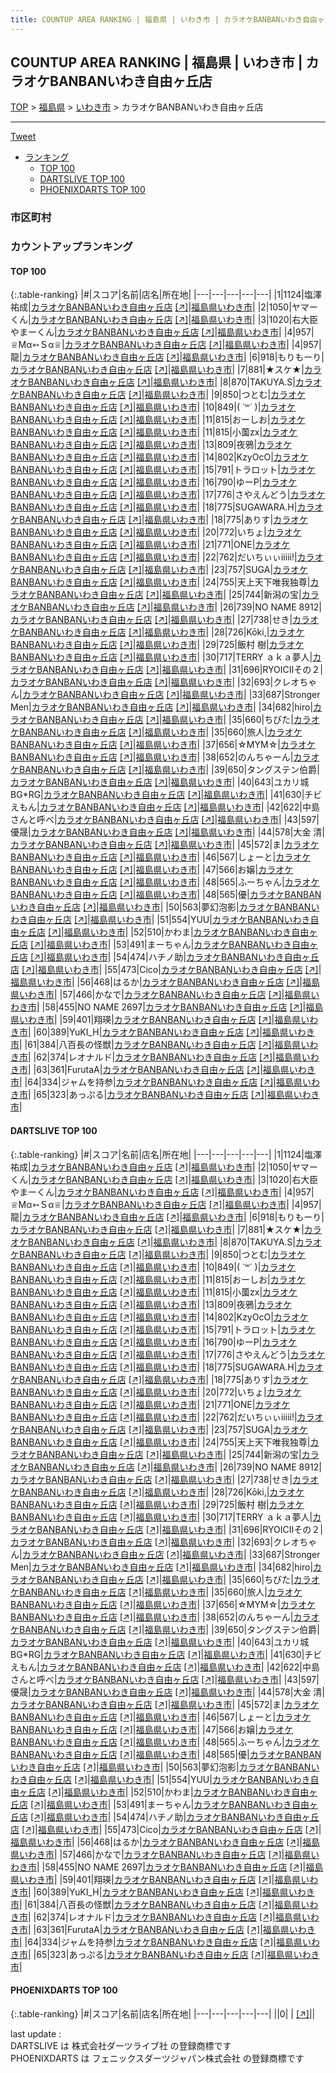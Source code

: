 ```yaml
---
title: COUNTUP AREA RANKING | 福島県 | いわき市 | カラオケBANBANいわき自由ヶ丘店
---
```

## COUNTUP AREA RANKING | 福島県 | いわき市 | カラオケBANBANいわき自由ヶ丘店

[TOP](/darts/rank/) > [福島県](/darts/rank/福島県/) > [いわき市](/darts/rank/福島県/いわき市/) > カラオケBANBANいわき自由ヶ丘店

___

<a href="https://twitter.com/share?ref_src=twsrc%5Etfw" data-text="COUNTUP AREA RANKING | 福島県いわき市カラオケBANBANいわき自由ヶ丘店" class="twitter-share-button" data-hashtags="DARTSLIVE,PHOENIXDARTS,darts,ダーツ" data-show-count="false">Tweet</a>

* [ランキング](#カウントアップランキング)
    * [TOP 100](#top-100)
    * [DARTSLIVE TOP 100](#dartslive-top-100)
    * [PHOENIXDARTS TOP 100](#phoenixdarts-top-100)

### 市区町村

<ul>

</ul>

### カウントアップランキング

#### TOP 100



{:.table-ranking}
|#|スコア|名前|店名|所在地|
|---|---|---|---|---|
|1|1124|<span class="rank-name-dl">塩澤 祐成</span>|<a href="/darts/rank/shops/ce6178fe205b5b6b0d9b047a20a7ba1e.html">カラオケBANBANいわき自由ヶ丘店</a> <a href="https://search.dartslive.com/jp/shop/ce6178fe205b5b6b0d9b047a20a7ba1e">[↗]</a>|<a href="/darts/rank/福島県/いわき市">福島県いわき市</a>|
|2|1050|<span class="rank-name-dl">ヤマーくん</span>|<a href="/darts/rank/shops/ce6178fe205b5b6b0d9b047a20a7ba1e.html">カラオケBANBANいわき自由ヶ丘店</a> <a href="https://search.dartslive.com/jp/shop/ce6178fe205b5b6b0d9b047a20a7ba1e">[↗]</a>|<a href="/darts/rank/福島県/いわき市">福島県いわき市</a>|
|3|1020|<span class="rank-name-dl">右大臣やまーくん</span>|<a href="/darts/rank/shops/ce6178fe205b5b6b0d9b047a20a7ba1e.html">カラオケBANBANいわき自由ヶ丘店</a> <a href="https://search.dartslive.com/jp/shop/ce6178fe205b5b6b0d9b047a20a7ba1e">[↗]</a>|<a href="/darts/rank/福島県/いわき市">福島県いわき市</a>|
|4|957|<span class="rank-name-dl">♕Мα➳Ｓα♕</span>|<a href="/darts/rank/shops/ce6178fe205b5b6b0d9b047a20a7ba1e.html">カラオケBANBANいわき自由ヶ丘店</a> <a href="https://search.dartslive.com/jp/shop/ce6178fe205b5b6b0d9b047a20a7ba1e">[↗]</a>|<a href="/darts/rank/福島県/いわき市">福島県いわき市</a>|
|4|957|<span class="rank-name-dl">龍</span>|<a href="/darts/rank/shops/ce6178fe205b5b6b0d9b047a20a7ba1e.html">カラオケBANBANいわき自由ヶ丘店</a> <a href="https://search.dartslive.com/jp/shop/ce6178fe205b5b6b0d9b047a20a7ba1e">[↗]</a>|<a href="/darts/rank/福島県/いわき市">福島県いわき市</a>|
|6|918|<span class="rank-name-dl">もりもーり</span>|<a href="/darts/rank/shops/ce6178fe205b5b6b0d9b047a20a7ba1e.html">カラオケBANBANいわき自由ヶ丘店</a> <a href="https://search.dartslive.com/jp/shop/ce6178fe205b5b6b0d9b047a20a7ba1e">[↗]</a>|<a href="/darts/rank/福島県/いわき市">福島県いわき市</a>|
|7|881|<span class="rank-name-dl">★スケ★</span>|<a href="/darts/rank/shops/ce6178fe205b5b6b0d9b047a20a7ba1e.html">カラオケBANBANいわき自由ヶ丘店</a> <a href="https://search.dartslive.com/jp/shop/ce6178fe205b5b6b0d9b047a20a7ba1e">[↗]</a>|<a href="/darts/rank/福島県/いわき市">福島県いわき市</a>|
|8|870|<span class="rank-name-dl">TAKUYA.S</span>|<a href="/darts/rank/shops/ce6178fe205b5b6b0d9b047a20a7ba1e.html">カラオケBANBANいわき自由ヶ丘店</a> <a href="https://search.dartslive.com/jp/shop/ce6178fe205b5b6b0d9b047a20a7ba1e">[↗]</a>|<a href="/darts/rank/福島県/いわき市">福島県いわき市</a>|
|9|850|<span class="rank-name-dl">つとむ</span>|<a href="/darts/rank/shops/ce6178fe205b5b6b0d9b047a20a7ba1e.html">カラオケBANBANいわき自由ヶ丘店</a> <a href="https://search.dartslive.com/jp/shop/ce6178fe205b5b6b0d9b047a20a7ba1e">[↗]</a>|<a href="/darts/rank/福島県/いわき市">福島県いわき市</a>|
|10|849|<span class="rank-name-dl">( ˙꒳˙ )</span>|<a href="/darts/rank/shops/ce6178fe205b5b6b0d9b047a20a7ba1e.html">カラオケBANBANいわき自由ヶ丘店</a> <a href="https://search.dartslive.com/jp/shop/ce6178fe205b5b6b0d9b047a20a7ba1e">[↗]</a>|<a href="/darts/rank/福島県/いわき市">福島県いわき市</a>|
|11|815|<span class="rank-name-dl">おーしお</span>|<a href="/darts/rank/shops/ce6178fe205b5b6b0d9b047a20a7ba1e.html">カラオケBANBANいわき自由ヶ丘店</a> <a href="https://search.dartslive.com/jp/shop/ce6178fe205b5b6b0d9b047a20a7ba1e">[↗]</a>|<a href="/darts/rank/福島県/いわき市">福島県いわき市</a>|
|11|815|<span class="rank-name-dl">小薗zx</span>|<a href="/darts/rank/shops/ce6178fe205b5b6b0d9b047a20a7ba1e.html">カラオケBANBANいわき自由ヶ丘店</a> <a href="https://search.dartslive.com/jp/shop/ce6178fe205b5b6b0d9b047a20a7ba1e">[↗]</a>|<a href="/darts/rank/福島県/いわき市">福島県いわき市</a>|
|13|809|<span class="rank-name-dl">夜鴉</span>|<a href="/darts/rank/shops/ce6178fe205b5b6b0d9b047a20a7ba1e.html">カラオケBANBANいわき自由ヶ丘店</a> <a href="https://search.dartslive.com/jp/shop/ce6178fe205b5b6b0d9b047a20a7ba1e">[↗]</a>|<a href="/darts/rank/福島県/いわき市">福島県いわき市</a>|
|14|802|<span class="rank-name-dl">KzyOcO</span>|<a href="/darts/rank/shops/ce6178fe205b5b6b0d9b047a20a7ba1e.html">カラオケBANBANいわき自由ヶ丘店</a> <a href="https://search.dartslive.com/jp/shop/ce6178fe205b5b6b0d9b047a20a7ba1e">[↗]</a>|<a href="/darts/rank/福島県/いわき市">福島県いわき市</a>|
|15|791|<span class="rank-name-dl">トラロット</span>|<a href="/darts/rank/shops/ce6178fe205b5b6b0d9b047a20a7ba1e.html">カラオケBANBANいわき自由ヶ丘店</a> <a href="https://search.dartslive.com/jp/shop/ce6178fe205b5b6b0d9b047a20a7ba1e">[↗]</a>|<a href="/darts/rank/福島県/いわき市">福島県いわき市</a>|
|16|790|<span class="rank-name-dl">ゆーP</span>|<a href="/darts/rank/shops/ce6178fe205b5b6b0d9b047a20a7ba1e.html">カラオケBANBANいわき自由ヶ丘店</a> <a href="https://search.dartslive.com/jp/shop/ce6178fe205b5b6b0d9b047a20a7ba1e">[↗]</a>|<a href="/darts/rank/福島県/いわき市">福島県いわき市</a>|
|17|776|<span class="rank-name-dl">さやえんどう</span>|<a href="/darts/rank/shops/ce6178fe205b5b6b0d9b047a20a7ba1e.html">カラオケBANBANいわき自由ヶ丘店</a> <a href="https://search.dartslive.com/jp/shop/ce6178fe205b5b6b0d9b047a20a7ba1e">[↗]</a>|<a href="/darts/rank/福島県/いわき市">福島県いわき市</a>|
|18|775|<span class="rank-name-dl">SUGAWARA.H</span>|<a href="/darts/rank/shops/ce6178fe205b5b6b0d9b047a20a7ba1e.html">カラオケBANBANいわき自由ヶ丘店</a> <a href="https://search.dartslive.com/jp/shop/ce6178fe205b5b6b0d9b047a20a7ba1e">[↗]</a>|<a href="/darts/rank/福島県/いわき市">福島県いわき市</a>|
|18|775|<span class="rank-name-dl">ありす</span>|<a href="/darts/rank/shops/ce6178fe205b5b6b0d9b047a20a7ba1e.html">カラオケBANBANいわき自由ヶ丘店</a> <a href="https://search.dartslive.com/jp/shop/ce6178fe205b5b6b0d9b047a20a7ba1e">[↗]</a>|<a href="/darts/rank/福島県/いわき市">福島県いわき市</a>|
|20|772|<span class="rank-name-dl">いちょ</span>|<a href="/darts/rank/shops/ce6178fe205b5b6b0d9b047a20a7ba1e.html">カラオケBANBANいわき自由ヶ丘店</a> <a href="https://search.dartslive.com/jp/shop/ce6178fe205b5b6b0d9b047a20a7ba1e">[↗]</a>|<a href="/darts/rank/福島県/いわき市">福島県いわき市</a>|
|21|771|<span class="rank-name-dl">ONE</span>|<a href="/darts/rank/shops/ce6178fe205b5b6b0d9b047a20a7ba1e.html">カラオケBANBANいわき自由ヶ丘店</a> <a href="https://search.dartslive.com/jp/shop/ce6178fe205b5b6b0d9b047a20a7ba1e">[↗]</a>|<a href="/darts/rank/福島県/いわき市">福島県いわき市</a>|
|22|762|<span class="rank-name-dl">だいちぃぃiiiii!</span>|<a href="/darts/rank/shops/ce6178fe205b5b6b0d9b047a20a7ba1e.html">カラオケBANBANいわき自由ヶ丘店</a> <a href="https://search.dartslive.com/jp/shop/ce6178fe205b5b6b0d9b047a20a7ba1e">[↗]</a>|<a href="/darts/rank/福島県/いわき市">福島県いわき市</a>|
|23|757|<span class="rank-name-dl">SUGA</span>|<a href="/darts/rank/shops/ce6178fe205b5b6b0d9b047a20a7ba1e.html">カラオケBANBANいわき自由ヶ丘店</a> <a href="https://search.dartslive.com/jp/shop/ce6178fe205b5b6b0d9b047a20a7ba1e">[↗]</a>|<a href="/darts/rank/福島県/いわき市">福島県いわき市</a>|
|24|755|<span class="rank-name-dl">天上天下唯我独尊</span>|<a href="/darts/rank/shops/ce6178fe205b5b6b0d9b047a20a7ba1e.html">カラオケBANBANいわき自由ヶ丘店</a> <a href="https://search.dartslive.com/jp/shop/ce6178fe205b5b6b0d9b047a20a7ba1e">[↗]</a>|<a href="/darts/rank/福島県/いわき市">福島県いわき市</a>|
|25|744|<span class="rank-name-dl">新潟の宝</span>|<a href="/darts/rank/shops/ce6178fe205b5b6b0d9b047a20a7ba1e.html">カラオケBANBANいわき自由ヶ丘店</a> <a href="https://search.dartslive.com/jp/shop/ce6178fe205b5b6b0d9b047a20a7ba1e">[↗]</a>|<a href="/darts/rank/福島県/いわき市">福島県いわき市</a>|
|26|739|<span class="rank-name-dl">NO NAME 8912</span>|<a href="/darts/rank/shops/ce6178fe205b5b6b0d9b047a20a7ba1e.html">カラオケBANBANいわき自由ヶ丘店</a> <a href="https://search.dartslive.com/jp/shop/ce6178fe205b5b6b0d9b047a20a7ba1e">[↗]</a>|<a href="/darts/rank/福島県/いわき市">福島県いわき市</a>|
|27|738|<span class="rank-name-dl">せき</span>|<a href="/darts/rank/shops/ce6178fe205b5b6b0d9b047a20a7ba1e.html">カラオケBANBANいわき自由ヶ丘店</a> <a href="https://search.dartslive.com/jp/shop/ce6178fe205b5b6b0d9b047a20a7ba1e">[↗]</a>|<a href="/darts/rank/福島県/いわき市">福島県いわき市</a>|
|28|726|<span class="rank-name-dl">Kōki,</span>|<a href="/darts/rank/shops/ce6178fe205b5b6b0d9b047a20a7ba1e.html">カラオケBANBANいわき自由ヶ丘店</a> <a href="https://search.dartslive.com/jp/shop/ce6178fe205b5b6b0d9b047a20a7ba1e">[↗]</a>|<a href="/darts/rank/福島県/いわき市">福島県いわき市</a>|
|29|725|<span class="rank-name-dl">飯村 樹</span>|<a href="/darts/rank/shops/ce6178fe205b5b6b0d9b047a20a7ba1e.html">カラオケBANBANいわき自由ヶ丘店</a> <a href="https://search.dartslive.com/jp/shop/ce6178fe205b5b6b0d9b047a20a7ba1e">[↗]</a>|<a href="/darts/rank/福島県/いわき市">福島県いわき市</a>|
|30|717|<span class="rank-name-dl">TERRY ａｋａ夢人</span>|<a href="/darts/rank/shops/ce6178fe205b5b6b0d9b047a20a7ba1e.html">カラオケBANBANいわき自由ヶ丘店</a> <a href="https://search.dartslive.com/jp/shop/ce6178fe205b5b6b0d9b047a20a7ba1e">[↗]</a>|<a href="/darts/rank/福島県/いわき市">福島県いわき市</a>|
|31|696|<span class="rank-name-dl">RYOICIIその２</span>|<a href="/darts/rank/shops/ce6178fe205b5b6b0d9b047a20a7ba1e.html">カラオケBANBANいわき自由ヶ丘店</a> <a href="https://search.dartslive.com/jp/shop/ce6178fe205b5b6b0d9b047a20a7ba1e">[↗]</a>|<a href="/darts/rank/福島県/いわき市">福島県いわき市</a>|
|32|693|<span class="rank-name-dl">クレオちゃん</span>|<a href="/darts/rank/shops/ce6178fe205b5b6b0d9b047a20a7ba1e.html">カラオケBANBANいわき自由ヶ丘店</a> <a href="https://search.dartslive.com/jp/shop/ce6178fe205b5b6b0d9b047a20a7ba1e">[↗]</a>|<a href="/darts/rank/福島県/いわき市">福島県いわき市</a>|
|33|687|<span class="rank-name-dl">Stronger Men</span>|<a href="/darts/rank/shops/ce6178fe205b5b6b0d9b047a20a7ba1e.html">カラオケBANBANいわき自由ヶ丘店</a> <a href="https://search.dartslive.com/jp/shop/ce6178fe205b5b6b0d9b047a20a7ba1e">[↗]</a>|<a href="/darts/rank/福島県/いわき市">福島県いわき市</a>|
|34|682|<span class="rank-name-dl">hiro</span>|<a href="/darts/rank/shops/ce6178fe205b5b6b0d9b047a20a7ba1e.html">カラオケBANBANいわき自由ヶ丘店</a> <a href="https://search.dartslive.com/jp/shop/ce6178fe205b5b6b0d9b047a20a7ba1e">[↗]</a>|<a href="/darts/rank/福島県/いわき市">福島県いわき市</a>|
|35|660|<span class="rank-name-dl">ちびた</span>|<a href="/darts/rank/shops/ce6178fe205b5b6b0d9b047a20a7ba1e.html">カラオケBANBANいわき自由ヶ丘店</a> <a href="https://search.dartslive.com/jp/shop/ce6178fe205b5b6b0d9b047a20a7ba1e">[↗]</a>|<a href="/darts/rank/福島県/いわき市">福島県いわき市</a>|
|35|660|<span class="rank-name-dl">旅人</span>|<a href="/darts/rank/shops/ce6178fe205b5b6b0d9b047a20a7ba1e.html">カラオケBANBANいわき自由ヶ丘店</a> <a href="https://search.dartslive.com/jp/shop/ce6178fe205b5b6b0d9b047a20a7ba1e">[↗]</a>|<a href="/darts/rank/福島県/いわき市">福島県いわき市</a>|
|37|656|<span class="rank-name-dl">☆MYM☆</span>|<a href="/darts/rank/shops/ce6178fe205b5b6b0d9b047a20a7ba1e.html">カラオケBANBANいわき自由ヶ丘店</a> <a href="https://search.dartslive.com/jp/shop/ce6178fe205b5b6b0d9b047a20a7ba1e">[↗]</a>|<a href="/darts/rank/福島県/いわき市">福島県いわき市</a>|
|38|652|<span class="rank-name-dl">のんちゃーん</span>|<a href="/darts/rank/shops/ce6178fe205b5b6b0d9b047a20a7ba1e.html">カラオケBANBANいわき自由ヶ丘店</a> <a href="https://search.dartslive.com/jp/shop/ce6178fe205b5b6b0d9b047a20a7ba1e">[↗]</a>|<a href="/darts/rank/福島県/いわき市">福島県いわき市</a>|
|39|650|<span class="rank-name-dl">タングステン伯爵</span>|<a href="/darts/rank/shops/ce6178fe205b5b6b0d9b047a20a7ba1e.html">カラオケBANBANいわき自由ヶ丘店</a> <a href="https://search.dartslive.com/jp/shop/ce6178fe205b5b6b0d9b047a20a7ba1e">[↗]</a>|<a href="/darts/rank/福島県/いわき市">福島県いわき市</a>|
|40|643|<span class="rank-name-dl">ユカリ城BG*RG</span>|<a href="/darts/rank/shops/ce6178fe205b5b6b0d9b047a20a7ba1e.html">カラオケBANBANいわき自由ヶ丘店</a> <a href="https://search.dartslive.com/jp/shop/ce6178fe205b5b6b0d9b047a20a7ba1e">[↗]</a>|<a href="/darts/rank/福島県/いわき市">福島県いわき市</a>|
|41|630|<span class="rank-name-dl">チビえもん</span>|<a href="/darts/rank/shops/ce6178fe205b5b6b0d9b047a20a7ba1e.html">カラオケBANBANいわき自由ヶ丘店</a> <a href="https://search.dartslive.com/jp/shop/ce6178fe205b5b6b0d9b047a20a7ba1e">[↗]</a>|<a href="/darts/rank/福島県/いわき市">福島県いわき市</a>|
|42|622|<span class="rank-name-dl">中島さんと呼べ</span>|<a href="/darts/rank/shops/ce6178fe205b5b6b0d9b047a20a7ba1e.html">カラオケBANBANいわき自由ヶ丘店</a> <a href="https://search.dartslive.com/jp/shop/ce6178fe205b5b6b0d9b047a20a7ba1e">[↗]</a>|<a href="/darts/rank/福島県/いわき市">福島県いわき市</a>|
|43|597|<span class="rank-name-dl">優晟</span>|<a href="/darts/rank/shops/ce6178fe205b5b6b0d9b047a20a7ba1e.html">カラオケBANBANいわき自由ヶ丘店</a> <a href="https://search.dartslive.com/jp/shop/ce6178fe205b5b6b0d9b047a20a7ba1e">[↗]</a>|<a href="/darts/rank/福島県/いわき市">福島県いわき市</a>|
|44|578|<span class="rank-name-dl">大金 清</span>|<a href="/darts/rank/shops/ce6178fe205b5b6b0d9b047a20a7ba1e.html">カラオケBANBANいわき自由ヶ丘店</a> <a href="https://search.dartslive.com/jp/shop/ce6178fe205b5b6b0d9b047a20a7ba1e">[↗]</a>|<a href="/darts/rank/福島県/いわき市">福島県いわき市</a>|
|45|572|<span class="rank-name-dl">ま</span>|<a href="/darts/rank/shops/ce6178fe205b5b6b0d9b047a20a7ba1e.html">カラオケBANBANいわき自由ヶ丘店</a> <a href="https://search.dartslive.com/jp/shop/ce6178fe205b5b6b0d9b047a20a7ba1e">[↗]</a>|<a href="/darts/rank/福島県/いわき市">福島県いわき市</a>|
|46|567|<span class="rank-name-dl">しょーと</span>|<a href="/darts/rank/shops/ce6178fe205b5b6b0d9b047a20a7ba1e.html">カラオケBANBANいわき自由ヶ丘店</a> <a href="https://search.dartslive.com/jp/shop/ce6178fe205b5b6b0d9b047a20a7ba1e">[↗]</a>|<a href="/darts/rank/福島県/いわき市">福島県いわき市</a>|
|47|566|<span class="rank-name-dl">お嬢</span>|<a href="/darts/rank/shops/ce6178fe205b5b6b0d9b047a20a7ba1e.html">カラオケBANBANいわき自由ヶ丘店</a> <a href="https://search.dartslive.com/jp/shop/ce6178fe205b5b6b0d9b047a20a7ba1e">[↗]</a>|<a href="/darts/rank/福島県/いわき市">福島県いわき市</a>|
|48|565|<span class="rank-name-dl">ふーちゃん</span>|<a href="/darts/rank/shops/ce6178fe205b5b6b0d9b047a20a7ba1e.html">カラオケBANBANいわき自由ヶ丘店</a> <a href="https://search.dartslive.com/jp/shop/ce6178fe205b5b6b0d9b047a20a7ba1e">[↗]</a>|<a href="/darts/rank/福島県/いわき市">福島県いわき市</a>|
|48|565|<span class="rank-name-dl">優</span>|<a href="/darts/rank/shops/ce6178fe205b5b6b0d9b047a20a7ba1e.html">カラオケBANBANいわき自由ヶ丘店</a> <a href="https://search.dartslive.com/jp/shop/ce6178fe205b5b6b0d9b047a20a7ba1e">[↗]</a>|<a href="/darts/rank/福島県/いわき市">福島県いわき市</a>|
|50|563|<span class="rank-name-dl">夢幻泡影</span>|<a href="/darts/rank/shops/ce6178fe205b5b6b0d9b047a20a7ba1e.html">カラオケBANBANいわき自由ヶ丘店</a> <a href="https://search.dartslive.com/jp/shop/ce6178fe205b5b6b0d9b047a20a7ba1e">[↗]</a>|<a href="/darts/rank/福島県/いわき市">福島県いわき市</a>|
|51|554|<span class="rank-name-dl">YUU</span>|<a href="/darts/rank/shops/ce6178fe205b5b6b0d9b047a20a7ba1e.html">カラオケBANBANいわき自由ヶ丘店</a> <a href="https://search.dartslive.com/jp/shop/ce6178fe205b5b6b0d9b047a20a7ba1e">[↗]</a>|<a href="/darts/rank/福島県/いわき市">福島県いわき市</a>|
|52|510|<span class="rank-name-dl">かわま</span>|<a href="/darts/rank/shops/ce6178fe205b5b6b0d9b047a20a7ba1e.html">カラオケBANBANいわき自由ヶ丘店</a> <a href="https://search.dartslive.com/jp/shop/ce6178fe205b5b6b0d9b047a20a7ba1e">[↗]</a>|<a href="/darts/rank/福島県/いわき市">福島県いわき市</a>|
|53|491|<span class="rank-name-dl">まーちゃん</span>|<a href="/darts/rank/shops/ce6178fe205b5b6b0d9b047a20a7ba1e.html">カラオケBANBANいわき自由ヶ丘店</a> <a href="https://search.dartslive.com/jp/shop/ce6178fe205b5b6b0d9b047a20a7ba1e">[↗]</a>|<a href="/darts/rank/福島県/いわき市">福島県いわき市</a>|
|54|474|<span class="rank-name-dl">ハチノ助</span>|<a href="/darts/rank/shops/ce6178fe205b5b6b0d9b047a20a7ba1e.html">カラオケBANBANいわき自由ヶ丘店</a> <a href="https://search.dartslive.com/jp/shop/ce6178fe205b5b6b0d9b047a20a7ba1e">[↗]</a>|<a href="/darts/rank/福島県/いわき市">福島県いわき市</a>|
|55|473|<span class="rank-name-dl">Cico</span>|<a href="/darts/rank/shops/ce6178fe205b5b6b0d9b047a20a7ba1e.html">カラオケBANBANいわき自由ヶ丘店</a> <a href="https://search.dartslive.com/jp/shop/ce6178fe205b5b6b0d9b047a20a7ba1e">[↗]</a>|<a href="/darts/rank/福島県/いわき市">福島県いわき市</a>|
|56|468|<span class="rank-name-dl">はるか</span>|<a href="/darts/rank/shops/ce6178fe205b5b6b0d9b047a20a7ba1e.html">カラオケBANBANいわき自由ヶ丘店</a> <a href="https://search.dartslive.com/jp/shop/ce6178fe205b5b6b0d9b047a20a7ba1e">[↗]</a>|<a href="/darts/rank/福島県/いわき市">福島県いわき市</a>|
|57|466|<span class="rank-name-dl">かなで</span>|<a href="/darts/rank/shops/ce6178fe205b5b6b0d9b047a20a7ba1e.html">カラオケBANBANいわき自由ヶ丘店</a> <a href="https://search.dartslive.com/jp/shop/ce6178fe205b5b6b0d9b047a20a7ba1e">[↗]</a>|<a href="/darts/rank/福島県/いわき市">福島県いわき市</a>|
|58|455|<span class="rank-name-dl">NO NAME 2697</span>|<a href="/darts/rank/shops/ce6178fe205b5b6b0d9b047a20a7ba1e.html">カラオケBANBANいわき自由ヶ丘店</a> <a href="https://search.dartslive.com/jp/shop/ce6178fe205b5b6b0d9b047a20a7ba1e">[↗]</a>|<a href="/darts/rank/福島県/いわき市">福島県いわき市</a>|
|59|401|<span class="rank-name-dl">翔瑛</span>|<a href="/darts/rank/shops/ce6178fe205b5b6b0d9b047a20a7ba1e.html">カラオケBANBANいわき自由ヶ丘店</a> <a href="https://search.dartslive.com/jp/shop/ce6178fe205b5b6b0d9b047a20a7ba1e">[↗]</a>|<a href="/darts/rank/福島県/いわき市">福島県いわき市</a>|
|60|389|<span class="rank-name-dl">YuKI_H</span>|<a href="/darts/rank/shops/ce6178fe205b5b6b0d9b047a20a7ba1e.html">カラオケBANBANいわき自由ヶ丘店</a> <a href="https://search.dartslive.com/jp/shop/ce6178fe205b5b6b0d9b047a20a7ba1e">[↗]</a>|<a href="/darts/rank/福島県/いわき市">福島県いわき市</a>|
|61|384|<span class="rank-name-dl">八百長の怪獣</span>|<a href="/darts/rank/shops/ce6178fe205b5b6b0d9b047a20a7ba1e.html">カラオケBANBANいわき自由ヶ丘店</a> <a href="https://search.dartslive.com/jp/shop/ce6178fe205b5b6b0d9b047a20a7ba1e">[↗]</a>|<a href="/darts/rank/福島県/いわき市">福島県いわき市</a>|
|62|374|<span class="rank-name-dl">レオナルド</span>|<a href="/darts/rank/shops/ce6178fe205b5b6b0d9b047a20a7ba1e.html">カラオケBANBANいわき自由ヶ丘店</a> <a href="https://search.dartslive.com/jp/shop/ce6178fe205b5b6b0d9b047a20a7ba1e">[↗]</a>|<a href="/darts/rank/福島県/いわき市">福島県いわき市</a>|
|63|361|<span class="rank-name-dl">FurutaA</span>|<a href="/darts/rank/shops/ce6178fe205b5b6b0d9b047a20a7ba1e.html">カラオケBANBANいわき自由ヶ丘店</a> <a href="https://search.dartslive.com/jp/shop/ce6178fe205b5b6b0d9b047a20a7ba1e">[↗]</a>|<a href="/darts/rank/福島県/いわき市">福島県いわき市</a>|
|64|334|<span class="rank-name-dl">ジャムを持参</span>|<a href="/darts/rank/shops/ce6178fe205b5b6b0d9b047a20a7ba1e.html">カラオケBANBANいわき自由ヶ丘店</a> <a href="https://search.dartslive.com/jp/shop/ce6178fe205b5b6b0d9b047a20a7ba1e">[↗]</a>|<a href="/darts/rank/福島県/いわき市">福島県いわき市</a>|
|65|323|<span class="rank-name-dl">あっぷる</span>|<a href="/darts/rank/shops/ce6178fe205b5b6b0d9b047a20a7ba1e.html">カラオケBANBANいわき自由ヶ丘店</a> <a href="https://search.dartslive.com/jp/shop/ce6178fe205b5b6b0d9b047a20a7ba1e">[↗]</a>|<a href="/darts/rank/福島県/いわき市">福島県いわき市</a>|


#### DARTSLIVE TOP 100



{:.table-ranking}
|#|スコア|名前|店名|所在地|
|---|---|---|---|---|
|1|1124|<span class="rank-name-dl">塩澤 祐成</span>|<a href="/darts/rank/shops/ce6178fe205b5b6b0d9b047a20a7ba1e.html">カラオケBANBANいわき自由ヶ丘店</a> <a href="https://search.dartslive.com/jp/shop/ce6178fe205b5b6b0d9b047a20a7ba1e">[↗]</a>|<a href="/darts/rank/福島県/いわき市">福島県いわき市</a>|
|2|1050|<span class="rank-name-dl">ヤマーくん</span>|<a href="/darts/rank/shops/ce6178fe205b5b6b0d9b047a20a7ba1e.html">カラオケBANBANいわき自由ヶ丘店</a> <a href="https://search.dartslive.com/jp/shop/ce6178fe205b5b6b0d9b047a20a7ba1e">[↗]</a>|<a href="/darts/rank/福島県/いわき市">福島県いわき市</a>|
|3|1020|<span class="rank-name-dl">右大臣やまーくん</span>|<a href="/darts/rank/shops/ce6178fe205b5b6b0d9b047a20a7ba1e.html">カラオケBANBANいわき自由ヶ丘店</a> <a href="https://search.dartslive.com/jp/shop/ce6178fe205b5b6b0d9b047a20a7ba1e">[↗]</a>|<a href="/darts/rank/福島県/いわき市">福島県いわき市</a>|
|4|957|<span class="rank-name-dl">♕Мα➳Ｓα♕</span>|<a href="/darts/rank/shops/ce6178fe205b5b6b0d9b047a20a7ba1e.html">カラオケBANBANいわき自由ヶ丘店</a> <a href="https://search.dartslive.com/jp/shop/ce6178fe205b5b6b0d9b047a20a7ba1e">[↗]</a>|<a href="/darts/rank/福島県/いわき市">福島県いわき市</a>|
|4|957|<span class="rank-name-dl">龍</span>|<a href="/darts/rank/shops/ce6178fe205b5b6b0d9b047a20a7ba1e.html">カラオケBANBANいわき自由ヶ丘店</a> <a href="https://search.dartslive.com/jp/shop/ce6178fe205b5b6b0d9b047a20a7ba1e">[↗]</a>|<a href="/darts/rank/福島県/いわき市">福島県いわき市</a>|
|6|918|<span class="rank-name-dl">もりもーり</span>|<a href="/darts/rank/shops/ce6178fe205b5b6b0d9b047a20a7ba1e.html">カラオケBANBANいわき自由ヶ丘店</a> <a href="https://search.dartslive.com/jp/shop/ce6178fe205b5b6b0d9b047a20a7ba1e">[↗]</a>|<a href="/darts/rank/福島県/いわき市">福島県いわき市</a>|
|7|881|<span class="rank-name-dl">★スケ★</span>|<a href="/darts/rank/shops/ce6178fe205b5b6b0d9b047a20a7ba1e.html">カラオケBANBANいわき自由ヶ丘店</a> <a href="https://search.dartslive.com/jp/shop/ce6178fe205b5b6b0d9b047a20a7ba1e">[↗]</a>|<a href="/darts/rank/福島県/いわき市">福島県いわき市</a>|
|8|870|<span class="rank-name-dl">TAKUYA.S</span>|<a href="/darts/rank/shops/ce6178fe205b5b6b0d9b047a20a7ba1e.html">カラオケBANBANいわき自由ヶ丘店</a> <a href="https://search.dartslive.com/jp/shop/ce6178fe205b5b6b0d9b047a20a7ba1e">[↗]</a>|<a href="/darts/rank/福島県/いわき市">福島県いわき市</a>|
|9|850|<span class="rank-name-dl">つとむ</span>|<a href="/darts/rank/shops/ce6178fe205b5b6b0d9b047a20a7ba1e.html">カラオケBANBANいわき自由ヶ丘店</a> <a href="https://search.dartslive.com/jp/shop/ce6178fe205b5b6b0d9b047a20a7ba1e">[↗]</a>|<a href="/darts/rank/福島県/いわき市">福島県いわき市</a>|
|10|849|<span class="rank-name-dl">( ˙꒳˙ )</span>|<a href="/darts/rank/shops/ce6178fe205b5b6b0d9b047a20a7ba1e.html">カラオケBANBANいわき自由ヶ丘店</a> <a href="https://search.dartslive.com/jp/shop/ce6178fe205b5b6b0d9b047a20a7ba1e">[↗]</a>|<a href="/darts/rank/福島県/いわき市">福島県いわき市</a>|
|11|815|<span class="rank-name-dl">おーしお</span>|<a href="/darts/rank/shops/ce6178fe205b5b6b0d9b047a20a7ba1e.html">カラオケBANBANいわき自由ヶ丘店</a> <a href="https://search.dartslive.com/jp/shop/ce6178fe205b5b6b0d9b047a20a7ba1e">[↗]</a>|<a href="/darts/rank/福島県/いわき市">福島県いわき市</a>|
|11|815|<span class="rank-name-dl">小薗zx</span>|<a href="/darts/rank/shops/ce6178fe205b5b6b0d9b047a20a7ba1e.html">カラオケBANBANいわき自由ヶ丘店</a> <a href="https://search.dartslive.com/jp/shop/ce6178fe205b5b6b0d9b047a20a7ba1e">[↗]</a>|<a href="/darts/rank/福島県/いわき市">福島県いわき市</a>|
|13|809|<span class="rank-name-dl">夜鴉</span>|<a href="/darts/rank/shops/ce6178fe205b5b6b0d9b047a20a7ba1e.html">カラオケBANBANいわき自由ヶ丘店</a> <a href="https://search.dartslive.com/jp/shop/ce6178fe205b5b6b0d9b047a20a7ba1e">[↗]</a>|<a href="/darts/rank/福島県/いわき市">福島県いわき市</a>|
|14|802|<span class="rank-name-dl">KzyOcO</span>|<a href="/darts/rank/shops/ce6178fe205b5b6b0d9b047a20a7ba1e.html">カラオケBANBANいわき自由ヶ丘店</a> <a href="https://search.dartslive.com/jp/shop/ce6178fe205b5b6b0d9b047a20a7ba1e">[↗]</a>|<a href="/darts/rank/福島県/いわき市">福島県いわき市</a>|
|15|791|<span class="rank-name-dl">トラロット</span>|<a href="/darts/rank/shops/ce6178fe205b5b6b0d9b047a20a7ba1e.html">カラオケBANBANいわき自由ヶ丘店</a> <a href="https://search.dartslive.com/jp/shop/ce6178fe205b5b6b0d9b047a20a7ba1e">[↗]</a>|<a href="/darts/rank/福島県/いわき市">福島県いわき市</a>|
|16|790|<span class="rank-name-dl">ゆーP</span>|<a href="/darts/rank/shops/ce6178fe205b5b6b0d9b047a20a7ba1e.html">カラオケBANBANいわき自由ヶ丘店</a> <a href="https://search.dartslive.com/jp/shop/ce6178fe205b5b6b0d9b047a20a7ba1e">[↗]</a>|<a href="/darts/rank/福島県/いわき市">福島県いわき市</a>|
|17|776|<span class="rank-name-dl">さやえんどう</span>|<a href="/darts/rank/shops/ce6178fe205b5b6b0d9b047a20a7ba1e.html">カラオケBANBANいわき自由ヶ丘店</a> <a href="https://search.dartslive.com/jp/shop/ce6178fe205b5b6b0d9b047a20a7ba1e">[↗]</a>|<a href="/darts/rank/福島県/いわき市">福島県いわき市</a>|
|18|775|<span class="rank-name-dl">SUGAWARA.H</span>|<a href="/darts/rank/shops/ce6178fe205b5b6b0d9b047a20a7ba1e.html">カラオケBANBANいわき自由ヶ丘店</a> <a href="https://search.dartslive.com/jp/shop/ce6178fe205b5b6b0d9b047a20a7ba1e">[↗]</a>|<a href="/darts/rank/福島県/いわき市">福島県いわき市</a>|
|18|775|<span class="rank-name-dl">ありす</span>|<a href="/darts/rank/shops/ce6178fe205b5b6b0d9b047a20a7ba1e.html">カラオケBANBANいわき自由ヶ丘店</a> <a href="https://search.dartslive.com/jp/shop/ce6178fe205b5b6b0d9b047a20a7ba1e">[↗]</a>|<a href="/darts/rank/福島県/いわき市">福島県いわき市</a>|
|20|772|<span class="rank-name-dl">いちょ</span>|<a href="/darts/rank/shops/ce6178fe205b5b6b0d9b047a20a7ba1e.html">カラオケBANBANいわき自由ヶ丘店</a> <a href="https://search.dartslive.com/jp/shop/ce6178fe205b5b6b0d9b047a20a7ba1e">[↗]</a>|<a href="/darts/rank/福島県/いわき市">福島県いわき市</a>|
|21|771|<span class="rank-name-dl">ONE</span>|<a href="/darts/rank/shops/ce6178fe205b5b6b0d9b047a20a7ba1e.html">カラオケBANBANいわき自由ヶ丘店</a> <a href="https://search.dartslive.com/jp/shop/ce6178fe205b5b6b0d9b047a20a7ba1e">[↗]</a>|<a href="/darts/rank/福島県/いわき市">福島県いわき市</a>|
|22|762|<span class="rank-name-dl">だいちぃぃiiiii!</span>|<a href="/darts/rank/shops/ce6178fe205b5b6b0d9b047a20a7ba1e.html">カラオケBANBANいわき自由ヶ丘店</a> <a href="https://search.dartslive.com/jp/shop/ce6178fe205b5b6b0d9b047a20a7ba1e">[↗]</a>|<a href="/darts/rank/福島県/いわき市">福島県いわき市</a>|
|23|757|<span class="rank-name-dl">SUGA</span>|<a href="/darts/rank/shops/ce6178fe205b5b6b0d9b047a20a7ba1e.html">カラオケBANBANいわき自由ヶ丘店</a> <a href="https://search.dartslive.com/jp/shop/ce6178fe205b5b6b0d9b047a20a7ba1e">[↗]</a>|<a href="/darts/rank/福島県/いわき市">福島県いわき市</a>|
|24|755|<span class="rank-name-dl">天上天下唯我独尊</span>|<a href="/darts/rank/shops/ce6178fe205b5b6b0d9b047a20a7ba1e.html">カラオケBANBANいわき自由ヶ丘店</a> <a href="https://search.dartslive.com/jp/shop/ce6178fe205b5b6b0d9b047a20a7ba1e">[↗]</a>|<a href="/darts/rank/福島県/いわき市">福島県いわき市</a>|
|25|744|<span class="rank-name-dl">新潟の宝</span>|<a href="/darts/rank/shops/ce6178fe205b5b6b0d9b047a20a7ba1e.html">カラオケBANBANいわき自由ヶ丘店</a> <a href="https://search.dartslive.com/jp/shop/ce6178fe205b5b6b0d9b047a20a7ba1e">[↗]</a>|<a href="/darts/rank/福島県/いわき市">福島県いわき市</a>|
|26|739|<span class="rank-name-dl">NO NAME 8912</span>|<a href="/darts/rank/shops/ce6178fe205b5b6b0d9b047a20a7ba1e.html">カラオケBANBANいわき自由ヶ丘店</a> <a href="https://search.dartslive.com/jp/shop/ce6178fe205b5b6b0d9b047a20a7ba1e">[↗]</a>|<a href="/darts/rank/福島県/いわき市">福島県いわき市</a>|
|27|738|<span class="rank-name-dl">せき</span>|<a href="/darts/rank/shops/ce6178fe205b5b6b0d9b047a20a7ba1e.html">カラオケBANBANいわき自由ヶ丘店</a> <a href="https://search.dartslive.com/jp/shop/ce6178fe205b5b6b0d9b047a20a7ba1e">[↗]</a>|<a href="/darts/rank/福島県/いわき市">福島県いわき市</a>|
|28|726|<span class="rank-name-dl">Kōki,</span>|<a href="/darts/rank/shops/ce6178fe205b5b6b0d9b047a20a7ba1e.html">カラオケBANBANいわき自由ヶ丘店</a> <a href="https://search.dartslive.com/jp/shop/ce6178fe205b5b6b0d9b047a20a7ba1e">[↗]</a>|<a href="/darts/rank/福島県/いわき市">福島県いわき市</a>|
|29|725|<span class="rank-name-dl">飯村 樹</span>|<a href="/darts/rank/shops/ce6178fe205b5b6b0d9b047a20a7ba1e.html">カラオケBANBANいわき自由ヶ丘店</a> <a href="https://search.dartslive.com/jp/shop/ce6178fe205b5b6b0d9b047a20a7ba1e">[↗]</a>|<a href="/darts/rank/福島県/いわき市">福島県いわき市</a>|
|30|717|<span class="rank-name-dl">TERRY ａｋａ夢人</span>|<a href="/darts/rank/shops/ce6178fe205b5b6b0d9b047a20a7ba1e.html">カラオケBANBANいわき自由ヶ丘店</a> <a href="https://search.dartslive.com/jp/shop/ce6178fe205b5b6b0d9b047a20a7ba1e">[↗]</a>|<a href="/darts/rank/福島県/いわき市">福島県いわき市</a>|
|31|696|<span class="rank-name-dl">RYOICIIその２</span>|<a href="/darts/rank/shops/ce6178fe205b5b6b0d9b047a20a7ba1e.html">カラオケBANBANいわき自由ヶ丘店</a> <a href="https://search.dartslive.com/jp/shop/ce6178fe205b5b6b0d9b047a20a7ba1e">[↗]</a>|<a href="/darts/rank/福島県/いわき市">福島県いわき市</a>|
|32|693|<span class="rank-name-dl">クレオちゃん</span>|<a href="/darts/rank/shops/ce6178fe205b5b6b0d9b047a20a7ba1e.html">カラオケBANBANいわき自由ヶ丘店</a> <a href="https://search.dartslive.com/jp/shop/ce6178fe205b5b6b0d9b047a20a7ba1e">[↗]</a>|<a href="/darts/rank/福島県/いわき市">福島県いわき市</a>|
|33|687|<span class="rank-name-dl">Stronger Men</span>|<a href="/darts/rank/shops/ce6178fe205b5b6b0d9b047a20a7ba1e.html">カラオケBANBANいわき自由ヶ丘店</a> <a href="https://search.dartslive.com/jp/shop/ce6178fe205b5b6b0d9b047a20a7ba1e">[↗]</a>|<a href="/darts/rank/福島県/いわき市">福島県いわき市</a>|
|34|682|<span class="rank-name-dl">hiro</span>|<a href="/darts/rank/shops/ce6178fe205b5b6b0d9b047a20a7ba1e.html">カラオケBANBANいわき自由ヶ丘店</a> <a href="https://search.dartslive.com/jp/shop/ce6178fe205b5b6b0d9b047a20a7ba1e">[↗]</a>|<a href="/darts/rank/福島県/いわき市">福島県いわき市</a>|
|35|660|<span class="rank-name-dl">ちびた</span>|<a href="/darts/rank/shops/ce6178fe205b5b6b0d9b047a20a7ba1e.html">カラオケBANBANいわき自由ヶ丘店</a> <a href="https://search.dartslive.com/jp/shop/ce6178fe205b5b6b0d9b047a20a7ba1e">[↗]</a>|<a href="/darts/rank/福島県/いわき市">福島県いわき市</a>|
|35|660|<span class="rank-name-dl">旅人</span>|<a href="/darts/rank/shops/ce6178fe205b5b6b0d9b047a20a7ba1e.html">カラオケBANBANいわき自由ヶ丘店</a> <a href="https://search.dartslive.com/jp/shop/ce6178fe205b5b6b0d9b047a20a7ba1e">[↗]</a>|<a href="/darts/rank/福島県/いわき市">福島県いわき市</a>|
|37|656|<span class="rank-name-dl">☆MYM☆</span>|<a href="/darts/rank/shops/ce6178fe205b5b6b0d9b047a20a7ba1e.html">カラオケBANBANいわき自由ヶ丘店</a> <a href="https://search.dartslive.com/jp/shop/ce6178fe205b5b6b0d9b047a20a7ba1e">[↗]</a>|<a href="/darts/rank/福島県/いわき市">福島県いわき市</a>|
|38|652|<span class="rank-name-dl">のんちゃーん</span>|<a href="/darts/rank/shops/ce6178fe205b5b6b0d9b047a20a7ba1e.html">カラオケBANBANいわき自由ヶ丘店</a> <a href="https://search.dartslive.com/jp/shop/ce6178fe205b5b6b0d9b047a20a7ba1e">[↗]</a>|<a href="/darts/rank/福島県/いわき市">福島県いわき市</a>|
|39|650|<span class="rank-name-dl">タングステン伯爵</span>|<a href="/darts/rank/shops/ce6178fe205b5b6b0d9b047a20a7ba1e.html">カラオケBANBANいわき自由ヶ丘店</a> <a href="https://search.dartslive.com/jp/shop/ce6178fe205b5b6b0d9b047a20a7ba1e">[↗]</a>|<a href="/darts/rank/福島県/いわき市">福島県いわき市</a>|
|40|643|<span class="rank-name-dl">ユカリ城BG*RG</span>|<a href="/darts/rank/shops/ce6178fe205b5b6b0d9b047a20a7ba1e.html">カラオケBANBANいわき自由ヶ丘店</a> <a href="https://search.dartslive.com/jp/shop/ce6178fe205b5b6b0d9b047a20a7ba1e">[↗]</a>|<a href="/darts/rank/福島県/いわき市">福島県いわき市</a>|
|41|630|<span class="rank-name-dl">チビえもん</span>|<a href="/darts/rank/shops/ce6178fe205b5b6b0d9b047a20a7ba1e.html">カラオケBANBANいわき自由ヶ丘店</a> <a href="https://search.dartslive.com/jp/shop/ce6178fe205b5b6b0d9b047a20a7ba1e">[↗]</a>|<a href="/darts/rank/福島県/いわき市">福島県いわき市</a>|
|42|622|<span class="rank-name-dl">中島さんと呼べ</span>|<a href="/darts/rank/shops/ce6178fe205b5b6b0d9b047a20a7ba1e.html">カラオケBANBANいわき自由ヶ丘店</a> <a href="https://search.dartslive.com/jp/shop/ce6178fe205b5b6b0d9b047a20a7ba1e">[↗]</a>|<a href="/darts/rank/福島県/いわき市">福島県いわき市</a>|
|43|597|<span class="rank-name-dl">優晟</span>|<a href="/darts/rank/shops/ce6178fe205b5b6b0d9b047a20a7ba1e.html">カラオケBANBANいわき自由ヶ丘店</a> <a href="https://search.dartslive.com/jp/shop/ce6178fe205b5b6b0d9b047a20a7ba1e">[↗]</a>|<a href="/darts/rank/福島県/いわき市">福島県いわき市</a>|
|44|578|<span class="rank-name-dl">大金 清</span>|<a href="/darts/rank/shops/ce6178fe205b5b6b0d9b047a20a7ba1e.html">カラオケBANBANいわき自由ヶ丘店</a> <a href="https://search.dartslive.com/jp/shop/ce6178fe205b5b6b0d9b047a20a7ba1e">[↗]</a>|<a href="/darts/rank/福島県/いわき市">福島県いわき市</a>|
|45|572|<span class="rank-name-dl">ま</span>|<a href="/darts/rank/shops/ce6178fe205b5b6b0d9b047a20a7ba1e.html">カラオケBANBANいわき自由ヶ丘店</a> <a href="https://search.dartslive.com/jp/shop/ce6178fe205b5b6b0d9b047a20a7ba1e">[↗]</a>|<a href="/darts/rank/福島県/いわき市">福島県いわき市</a>|
|46|567|<span class="rank-name-dl">しょーと</span>|<a href="/darts/rank/shops/ce6178fe205b5b6b0d9b047a20a7ba1e.html">カラオケBANBANいわき自由ヶ丘店</a> <a href="https://search.dartslive.com/jp/shop/ce6178fe205b5b6b0d9b047a20a7ba1e">[↗]</a>|<a href="/darts/rank/福島県/いわき市">福島県いわき市</a>|
|47|566|<span class="rank-name-dl">お嬢</span>|<a href="/darts/rank/shops/ce6178fe205b5b6b0d9b047a20a7ba1e.html">カラオケBANBANいわき自由ヶ丘店</a> <a href="https://search.dartslive.com/jp/shop/ce6178fe205b5b6b0d9b047a20a7ba1e">[↗]</a>|<a href="/darts/rank/福島県/いわき市">福島県いわき市</a>|
|48|565|<span class="rank-name-dl">ふーちゃん</span>|<a href="/darts/rank/shops/ce6178fe205b5b6b0d9b047a20a7ba1e.html">カラオケBANBANいわき自由ヶ丘店</a> <a href="https://search.dartslive.com/jp/shop/ce6178fe205b5b6b0d9b047a20a7ba1e">[↗]</a>|<a href="/darts/rank/福島県/いわき市">福島県いわき市</a>|
|48|565|<span class="rank-name-dl">優</span>|<a href="/darts/rank/shops/ce6178fe205b5b6b0d9b047a20a7ba1e.html">カラオケBANBANいわき自由ヶ丘店</a> <a href="https://search.dartslive.com/jp/shop/ce6178fe205b5b6b0d9b047a20a7ba1e">[↗]</a>|<a href="/darts/rank/福島県/いわき市">福島県いわき市</a>|
|50|563|<span class="rank-name-dl">夢幻泡影</span>|<a href="/darts/rank/shops/ce6178fe205b5b6b0d9b047a20a7ba1e.html">カラオケBANBANいわき自由ヶ丘店</a> <a href="https://search.dartslive.com/jp/shop/ce6178fe205b5b6b0d9b047a20a7ba1e">[↗]</a>|<a href="/darts/rank/福島県/いわき市">福島県いわき市</a>|
|51|554|<span class="rank-name-dl">YUU</span>|<a href="/darts/rank/shops/ce6178fe205b5b6b0d9b047a20a7ba1e.html">カラオケBANBANいわき自由ヶ丘店</a> <a href="https://search.dartslive.com/jp/shop/ce6178fe205b5b6b0d9b047a20a7ba1e">[↗]</a>|<a href="/darts/rank/福島県/いわき市">福島県いわき市</a>|
|52|510|<span class="rank-name-dl">かわま</span>|<a href="/darts/rank/shops/ce6178fe205b5b6b0d9b047a20a7ba1e.html">カラオケBANBANいわき自由ヶ丘店</a> <a href="https://search.dartslive.com/jp/shop/ce6178fe205b5b6b0d9b047a20a7ba1e">[↗]</a>|<a href="/darts/rank/福島県/いわき市">福島県いわき市</a>|
|53|491|<span class="rank-name-dl">まーちゃん</span>|<a href="/darts/rank/shops/ce6178fe205b5b6b0d9b047a20a7ba1e.html">カラオケBANBANいわき自由ヶ丘店</a> <a href="https://search.dartslive.com/jp/shop/ce6178fe205b5b6b0d9b047a20a7ba1e">[↗]</a>|<a href="/darts/rank/福島県/いわき市">福島県いわき市</a>|
|54|474|<span class="rank-name-dl">ハチノ助</span>|<a href="/darts/rank/shops/ce6178fe205b5b6b0d9b047a20a7ba1e.html">カラオケBANBANいわき自由ヶ丘店</a> <a href="https://search.dartslive.com/jp/shop/ce6178fe205b5b6b0d9b047a20a7ba1e">[↗]</a>|<a href="/darts/rank/福島県/いわき市">福島県いわき市</a>|
|55|473|<span class="rank-name-dl">Cico</span>|<a href="/darts/rank/shops/ce6178fe205b5b6b0d9b047a20a7ba1e.html">カラオケBANBANいわき自由ヶ丘店</a> <a href="https://search.dartslive.com/jp/shop/ce6178fe205b5b6b0d9b047a20a7ba1e">[↗]</a>|<a href="/darts/rank/福島県/いわき市">福島県いわき市</a>|
|56|468|<span class="rank-name-dl">はるか</span>|<a href="/darts/rank/shops/ce6178fe205b5b6b0d9b047a20a7ba1e.html">カラオケBANBANいわき自由ヶ丘店</a> <a href="https://search.dartslive.com/jp/shop/ce6178fe205b5b6b0d9b047a20a7ba1e">[↗]</a>|<a href="/darts/rank/福島県/いわき市">福島県いわき市</a>|
|57|466|<span class="rank-name-dl">かなで</span>|<a href="/darts/rank/shops/ce6178fe205b5b6b0d9b047a20a7ba1e.html">カラオケBANBANいわき自由ヶ丘店</a> <a href="https://search.dartslive.com/jp/shop/ce6178fe205b5b6b0d9b047a20a7ba1e">[↗]</a>|<a href="/darts/rank/福島県/いわき市">福島県いわき市</a>|
|58|455|<span class="rank-name-dl">NO NAME 2697</span>|<a href="/darts/rank/shops/ce6178fe205b5b6b0d9b047a20a7ba1e.html">カラオケBANBANいわき自由ヶ丘店</a> <a href="https://search.dartslive.com/jp/shop/ce6178fe205b5b6b0d9b047a20a7ba1e">[↗]</a>|<a href="/darts/rank/福島県/いわき市">福島県いわき市</a>|
|59|401|<span class="rank-name-dl">翔瑛</span>|<a href="/darts/rank/shops/ce6178fe205b5b6b0d9b047a20a7ba1e.html">カラオケBANBANいわき自由ヶ丘店</a> <a href="https://search.dartslive.com/jp/shop/ce6178fe205b5b6b0d9b047a20a7ba1e">[↗]</a>|<a href="/darts/rank/福島県/いわき市">福島県いわき市</a>|
|60|389|<span class="rank-name-dl">YuKI_H</span>|<a href="/darts/rank/shops/ce6178fe205b5b6b0d9b047a20a7ba1e.html">カラオケBANBANいわき自由ヶ丘店</a> <a href="https://search.dartslive.com/jp/shop/ce6178fe205b5b6b0d9b047a20a7ba1e">[↗]</a>|<a href="/darts/rank/福島県/いわき市">福島県いわき市</a>|
|61|384|<span class="rank-name-dl">八百長の怪獣</span>|<a href="/darts/rank/shops/ce6178fe205b5b6b0d9b047a20a7ba1e.html">カラオケBANBANいわき自由ヶ丘店</a> <a href="https://search.dartslive.com/jp/shop/ce6178fe205b5b6b0d9b047a20a7ba1e">[↗]</a>|<a href="/darts/rank/福島県/いわき市">福島県いわき市</a>|
|62|374|<span class="rank-name-dl">レオナルド</span>|<a href="/darts/rank/shops/ce6178fe205b5b6b0d9b047a20a7ba1e.html">カラオケBANBANいわき自由ヶ丘店</a> <a href="https://search.dartslive.com/jp/shop/ce6178fe205b5b6b0d9b047a20a7ba1e">[↗]</a>|<a href="/darts/rank/福島県/いわき市">福島県いわき市</a>|
|63|361|<span class="rank-name-dl">FurutaA</span>|<a href="/darts/rank/shops/ce6178fe205b5b6b0d9b047a20a7ba1e.html">カラオケBANBANいわき自由ヶ丘店</a> <a href="https://search.dartslive.com/jp/shop/ce6178fe205b5b6b0d9b047a20a7ba1e">[↗]</a>|<a href="/darts/rank/福島県/いわき市">福島県いわき市</a>|
|64|334|<span class="rank-name-dl">ジャムを持参</span>|<a href="/darts/rank/shops/ce6178fe205b5b6b0d9b047a20a7ba1e.html">カラオケBANBANいわき自由ヶ丘店</a> <a href="https://search.dartslive.com/jp/shop/ce6178fe205b5b6b0d9b047a20a7ba1e">[↗]</a>|<a href="/darts/rank/福島県/いわき市">福島県いわき市</a>|
|65|323|<span class="rank-name-dl">あっぷる</span>|<a href="/darts/rank/shops/ce6178fe205b5b6b0d9b047a20a7ba1e.html">カラオケBANBANいわき自由ヶ丘店</a> <a href="https://search.dartslive.com/jp/shop/ce6178fe205b5b6b0d9b047a20a7ba1e">[↗]</a>|<a href="/darts/rank/福島県/いわき市">福島県いわき市</a>|


#### PHOENIXDARTS TOP 100



{:.table-ranking}
|#|スコア|名前|店名|所在地|
|---|---|---|---|---|
||0|<span class="rank-name-dl"> </span>|<a href="/darts/rank/shops/.html"></a> <a href="">[↗]</a>|<a href="/darts/rank//"></a>|


<div class="footer border-top border-gray-light mt-5 pt-3 text-right text-gray">
    last update : <span style="font-weight: italic" id="foot_last_modified"></span><br />
    DARTSLIVE は 株式会社ダーツライブ社 の登録商標です<br />
    PHOENIXDARTS は フェニックスダーツジャパン株式会社 の登録商標です<br />
</div>

<script src="https://cdnjs.cloudflare.com/ajax/libs/jquery.tablesorter/2.31.3/js/jquery.tablesorter.min.js" integrity="sha512-qzgd5cYSZcosqpzpn7zF2ZId8f/8CHmFKZ8j7mU4OUXTNRd5g+ZHBPsgKEwoqxCtdQvExE5LprwwPAgoicguNg==" crossorigin="anonymous" referrerpolicy="no-referrer"></script>
<link rel="stylesheet" href="https://cdnjs.cloudflare.com/ajax/libs/jquery.tablesorter/2.31.3/css/theme.default.min.css" integrity="sha512-wghhOJkjQX0Lh3NSWvNKeZ0ZpNn+SPVXX1Qyc9OCaogADktxrBiBdKGDoqVUOyhStvMBmJQ8ZdMHiR3wuEq8+w==" crossorigin="anonymous" referrerpolicy="no-referrer" />
<script>
$(function() {
    $(".table-ranking").tablesorter({sortList:[[0, 0]]});
    $("#foot_last_modified").text(formatDate(new Date(document.lastModified), 'yyyy-MM-dd HH:mm:ss'));
});
</script>

<script async src="https://platform.twitter.com/widgets.js" charset="utf-8"></script>
